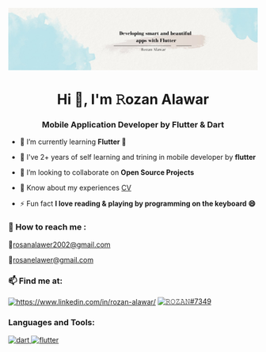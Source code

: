 ![logo](https://github.com/rozan-alawar/rozan-alawar/blob/main/banner.png)

<h1 align="center">Hi 👋, I'm 𝚁ozan Alawar</h1>
<h3 align="center">Mobile Application Developer by Flutter & Dart</h3>

- 📘 I’m currently learning **Flutter 💙**

- 🌱 I've 2+ years of self learning and trining in mobile developer by **flutter**

- 👯 I’m looking to collaborate on **Open Source Projects**

- 📄 Know about my experiences [CV](https://drive.google.com/drive/folders/1dRYQxoTwSKY8XgYN86dGSQye6dMDj3Wp?usp=sharing)

- ⚡ Fun fact **I love reading & playing by programming on the keyboard 😄**

<h3 align="left">💬 How to reach me :</h3>

<p>
📌<a href="mailto:rosanalawer2002@gmail.com">rosanalawer2002@gmail.com</a>

📌<a href="mailto:rosanelawer@gmail.com">rosanelawer@gmail.com</a>
</p>

<h3 align="left">📫 Find me at:</h3>
<p align="left">
<a href="https://linkedin.com/in/https://www.linkedin.com/in/rozan-alawar/" target="blank"><img align="center" src="https://raw.githubusercontent.com/rahuldkjain/github-profile-readme-generator/master/src/images/icons/Social/linked-in-alt.svg" alt="https://www.linkedin.com/in/rozan-alawar/" height="30" width="40" /></a>
<a href="https://discord.gg/𝚁𝙾𝚉𝙰𝙽#7349" target="blank"><img align="center" src="https://raw.githubusercontent.com/rahuldkjain/github-profile-readme-generator/master/src/images/icons/Social/discord.svg" alt="𝚁𝙾𝚉𝙰𝙽#7349" height="30" width="40" /></a>
</p>

<h3 align="left">Languages and Tools:</h3>
<p align="left"> <a href="https://dart.dev" target="_blank" rel="noreferrer"> <img src="https://www.vectorlogo.zone/logos/dartlang/dartlang-icon.svg" alt="dart" width="40" height="40"/> </a> <a href="https://flutter.dev" target="_blank" rel="noreferrer"> <img src="https://www.vectorlogo.zone/logos/flutterio/flutterio-icon.svg" alt="flutter" width="40" height="40"/> </a> </p>


